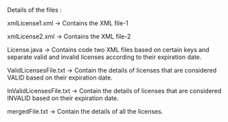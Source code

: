 Details of the files :

xmlLicense1.xml -> Contains the XML file-1

xmlLicense2.xml -> Contains the XML file-2

License.java -> Contains code two XML files based on certain keys and separate valid and invalid licenses according to their expiration date.

ValidLicensesFile.txt -> Contain the details of licenses that are considered VALID based on their expiration date.

InValidLicensesFile.txt -> Contain the details of licenses that are considered INVALID based on their expiration date.

mergedFile.txt -> Contain the details of all the licenses.
